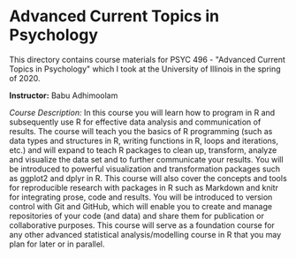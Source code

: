 # Advanced Current Topics in Psychology

This directory contains course materials for PSYC 496 - "Advanced Current Topics in Psychology" which I took at the University of Illinois in the spring of 2020.

**Instructor:** Babu Adhimoolam

*Course Description:* In this course you will learn how to program in R and subsequently use R for effective data analysis and communication of results. The course will teach you the basics of R programming (such as data types and structures in R, writing functions in R, loops and iterations, etc.) and will expand to teach R packages to clean up, transform, analyze and visualize the data set and to further communicate your results. You will be introduced to powerful visualization and transformation packages such as ggplot2 and dplyr in R. This course will also cover the concepts and tools for reproducible research with packages in R such as Markdown and knitr for integrating prose, code and results. You will be introduced to version control with Git and GitHub, which will enable you to create and manage repositories of your code (and data) and share them for publication or collaborative purposes. This course will serve as a foundation course for any other advanced statistical analysis/modelling course in R that you may plan for later or in parallel.
